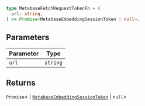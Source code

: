 ```ts
type MetabaseFetchRequestTokenFn = (
  url: string,
) => Promise<MetabaseEmbeddingSessionToken | null>;
```

## Parameters

| Parameter | Type     |
| --------- | -------- |
| `url`     | `string` |

## Returns

`Promise`\<
\| [`MetabaseEmbeddingSessionToken`](MetabaseEmbeddingSessionToken.md)
\| `null`\>
